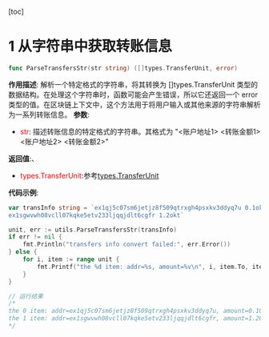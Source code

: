 [toc]

# 1 从字符串中获取转账信息
```go
func ParseTransfersStr(str string) ([]types.TransferUnit, error)
```
**作用描述**:
解析一个特定格式的字符串，将其转换为 []types.TransferUnit 类型的数据结构。在处理这个字符串时，函数可能会产生错误，所以它还返回一个 error 类型的值。在区块链上下文中，这个方法用于将用户输入或其他来源的字符串解析为一系列转账信息。
**参数**:
- <font color=red>str</font>: 描述转账信息的特定格式的字符串。其格式为
 "<账户地址1> <转账金额1>
 <账户地址2> <转账金额2>"

**返回值**:、
- <font color=red>types.TransferUnit</font>:参考[types.TransferUnit](100_各个类型定义.md#5-typestransferunit类型)

**代码示例**:
```go
var transInfo string = `ex1qj5c07sm6jetjz8f509qtrxgh4psxkv3ddyq7u 0.1okt
ex1sgwvwh08vcll07kqke5etv233ljqqjdlt6cgfr 1.2okt`

unit, err := utils.ParseTransfersStr(transInfo)
if err != nil {
    fmt.Println("transfers info convert failed:", err.Error())
} else {
    for i, item := range unit {
        fmt.Printf("the %d item: addr=%s, amount=%v\n", i, item.To, item.Coins.String())
    }
}

// 运行结果
/*
the 0 item: addr=ex1qj5c07sm6jetjz8f509qtrxgh4psxkv3ddyq7u, amount=0.100000000000000000okt
the 1 item: addr=ex1sgwvwh08vcll07kqke5etv233ljqqjdlt6cgfr, amount=1.200000000000000000okt
*/
```